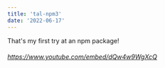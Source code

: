 ```yaml
---
title: 'tal-npm3'
date: '2022-06-17'
---
```


That's my first try at an npm package!



###### https://www.youtube.com/embed/dQw4w9WgXcQ